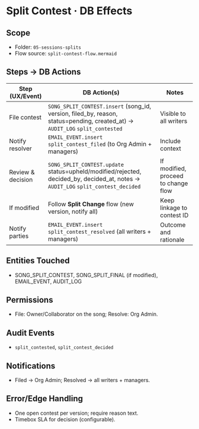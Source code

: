 # Split Contest · DB Effects

## Scope
- Folder: `05-sessions-splits`
- Flow source: `split-contest-flow.mermaid`

## Steps → DB Actions
| Step (UX/Event) | DB Action(s) | Notes |
|---|---|---|
| File contest | `SONG_SPLIT_CONTEST.insert` (song_id, version, filed_by, reason, status=pending, created_at) → `AUDIT_LOG` `split_contested` | Visible to all writers |
| Notify resolver | `EMAIL_EVENT.insert` `split_contest_filed` (to Org Admin + managers) | Include context |
| Review & decision | `SONG_SPLIT_CONTEST.update` status=upheld/modified/rejected, decided_by, decided_at, notes → `AUDIT_LOG` `split_contest_decided` | If modified, proceed to change flow |
| If modified | Follow **Split Change** flow (new version, notify all) | Keep linkage to contest ID |
| Notify parties | `EMAIL_EVENT.insert` `split_contest_resolved` (all writers + managers) | Outcome and rationale |

## Entities Touched
- SONG_SPLIT_CONTEST, SONG_SPLIT_FINAL (if modified), EMAIL_EVENT, AUDIT_LOG

## Permissions
- File: Owner/Collaborator on the song; Resolve: Org Admin.

## Audit Events
- `split_contested`, `split_contest_decided`

## Notifications
- Filed → Org Admin; Resolved → all writers + managers.

## Error/Edge Handling
- One open contest per version; require reason text.
- Timebox SLA for decision (configurable).
